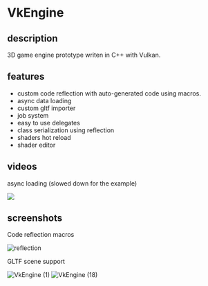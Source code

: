 

# VkEngine
## description

3D game engine prototype writen in C++ with Vulkan.


## features
- custom code reflection with auto-generated code using macros.
- async data loading
- custom gltf importer
- job system
- easy to use delegates
- class serialization using reflection
- shaders hot reload
- shader editor

## videos

async loading (slowed down for the example)

[![](https://user-images.githubusercontent.com/24438631/100240917-6f2d2800-2f33-11eb-9fe8-689db1cd1e9b.gif)](https://youtu.be/NY4k38Y09-o)

## screenshots

Code reflection macros

![reflection](https://user-images.githubusercontent.com/24438631/100238498-90d8e000-2f30-11eb-9c5b-99afe821c7c5.png)

GLTF scene support

![VkEngine (1)](https://user-images.githubusercontent.com/24438631/100238685-c7aef600-2f30-11eb-9e6f-488f19a76aa7.png)
![VkEngine (18)](https://user-images.githubusercontent.com/24438631/100238633-bc5bca80-2f30-11eb-8173-ccb643e4b3c1.png)

